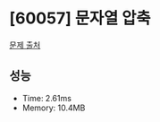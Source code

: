 # [60057] 문자열 압축

[문제 출처](https://school.programmers.co.kr/learn/courses/30/lessons/60057)

## 성능

- Time: 2.61ms
- Memory: 10.4MB